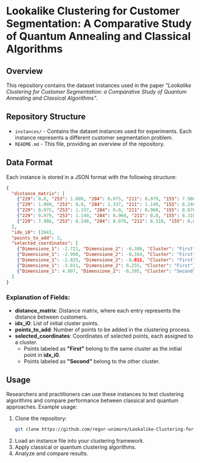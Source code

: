 # Lookalike Clustering for Customer Segmentation: A Comparative Study of Quantum Annealing and Classical Algorithms

## Overview
This repository contains the dataset instances used in the paper *"Lookalike Clustering for Customer Segmentation: a Comparative Study of Quantum Annealing and Classical Algorithms"*.

## Repository Structure
- `instances/` - Contains the dataset instances used for experiments. Each instance represents a different customer segmentation problem.
- `README.md` - This file, providing an overview of the repository.


## Data Format
Each instance is stored in a JSON format with the following structure:
```json
{
  "distance_matrix": [
    {"229": 0.0, "253": 1.009, "284": 0.975, "211": 0.979, "155": 7.986},
    {"229": 1.009, "253": 0.0, "284": 1.337, "211": 1.149, "155": 8.248},
    {"229": 0.975, "253": 1.337, "284": 0.0, "211": 0.960, "155": 8.076},
    {"229": 0.979, "253": 1.149, "284": 0.960, "211": 0.0, "155": 8.310},
    {"229": 7.986, "253": 8.248, "284": 8.076, "211": 8.310, "155": 0.0}
  ],
  "idx_i0": [284],
  "points_to_add": 3,
  "selected_coordinates": [
    {"Dimensione_1": -2.721, "Dimensione_2": -0.380, "Cluster": "First"},
    {"Dimensione_1": -2.990, "Dimensione_2": -0.164, "Cluster": "First"},
    {"Dimensione_1": -2.825, "Dimensione_2": -0.011, "Cluster": "First"},
    {"Dimensione_1": -3.011, "Dimensione_2": 0.255, "Cluster": "First"},
    {"Dimensione_1": 4.997, "Dimensione_2": -0.395, "Cluster": "Second"}
  ]
}
```
### Explanation of Fields:
- **distance_matrix**: Distance matrix, where each entry represents the distance between customers.
- **idx_i0**: List of initial cluster points.
- **points_to_add**: Number of points to be added in the clustering process.
- **selected_coordinates**: Coordinates of selected points, each assigned to a cluster.
  - Points labeled as **"First"** belong to the same cluster as the initial point in **idx_i0**.
  - Points labeled as **"Second"** belong to the other cluster.

## Usage
Researchers and practitioners can use these instances to test clustering algorithms and compare performance between classical and quantum approaches. Example usage:

1. Clone the repository:
   ```bash
   git clone https://github.com/regor-unimore/Lookalike-Clustering-for-Customer-Segmentation.git
   ```
2. Load an instance file into your clustering framework.
3. Apply classical or quantum clustering algorithms.
4. Analyze and compare results.
